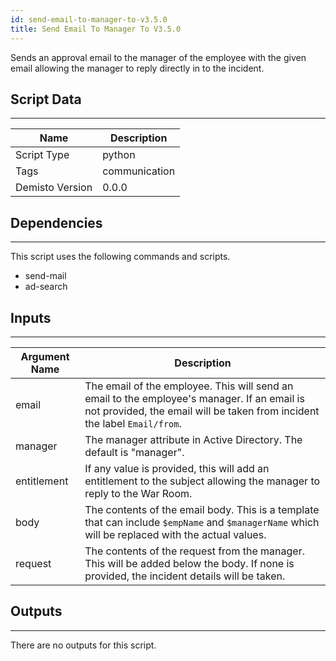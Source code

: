 ```yaml
---
id: send-email-to-manager-to-v3.5.0
title: Send Email To Manager To V3.5.0
---
```


Sends an approval email to the manager of the employee with the given email allowing the manager to reply directly in to the incident.

## Script Data
---

| **Name** | **Description** |
| --- | --- |
| Script Type | python |
| Tags | communication |
| Demisto Version | 0.0.0 |

## Dependencies
---
This script uses the following commands and scripts.
* send-mail
* ad-search

## Inputs
---

| **Argument Name** | **Description** |
| --- | --- |
| email | The email of the employee. This will send an email to the employee's manager. If an email is not provided, the email will be taken from incident the label `Email/from`. |
| manager | The manager attribute in Active Directory. The default is "manager". |
| entitlement | If any value is provided, this will add an entitlement to the subject allowing the manager to reply to the War Room. |
| body | The contents of the email body. This is a template that can include `$empName` and `$managerName` which will be replaced with the actual values. |
| request | The contents of the request from the manager. This will be added below the body. If none is provided, the incident details will be taken. |

## Outputs
---
There are no outputs for this script.
